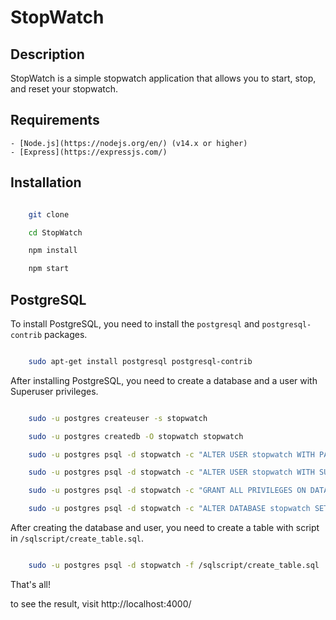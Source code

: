 # StopWatch

## Description

StopWatch is a simple stopwatch application that allows you to start, stop, and reset your stopwatch.

## Requirements

    - [Node.js](https://nodejs.org/en/) (v14.x or higher)
    - [Express](https://expressjs.com/)

## Installation

```bash

    git clone

    cd StopWatch

    npm install

    npm start

```

## PostgreSQL

To install PostgreSQL, you need to install the `postgresql` and `postgresql-contrib` packages.

```bash

    sudo apt-get install postgresql postgresql-contrib

```

After installing PostgreSQL, you need to create a database and a user with Superuser privileges.

```bash

    sudo -u postgres createuser -s stopwatch

    sudo -u postgres createdb -O stopwatch stopwatch

    sudo -u postgres psql -d stopwatch -c "ALTER USER stopwatch WITH PASSWORD 'stopwatch';"

    sudo -u postgres psql -d stopwatch -c "ALTER USER stopwatch WITH SUPERUSER;"

    sudo -u postgres psql -d stopwatch -c "GRANT ALL PRIVILEGES ON DATABASE stopwatch TO stopwatch;"

    sudo -u postgres psql -d stopwatch -c "ALTER DATABASE stopwatch SET search_path TO stopwatch, public;"

```

After creating the database and user, you need to create a table with script in `/sqlscript/create_table.sql`.

````bash

    sudo -u postgres psql -d stopwatch -f /sqlscript/create_table.sql

````


That's all!

to see the result, visit http://localhost:4000/







